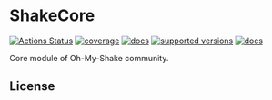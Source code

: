 # ShakeCore

[![Actions Status](https://github.com/ohmyshake/shakecore/actions/workflows/workflow.yml/badge.svg)](https://github.com/ohmyshake/shakecore/actions)
[![coverage](https://codecov.io/gh/ohmyshake/shakecore/branch/main/graph/badge.svg)](https://codecov.io/gh/ohmyshake/shakecore)
[![docs](https://img.shields.io/badge/docs-stable-blue.svg)](https://ohmyshake.github.io/shakecore/)
[![supported versions](https://img.shields.io/pypi/pyversions/shakecore.svg?label=python_versions)](https://pypi.python.org/pypi/shakecore)
[![docs](https://badge.fury.io/py/shakecore.svg)](https://badge.fury.io/py/shakecore)


Core module of Oh-My-Shake community.

## License
